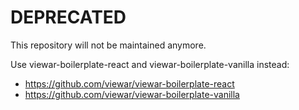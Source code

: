 # DEPRECATED
This repository will not be maintained anymore.

Use viewar-boilerplate-react and viewar-boilerplate-vanilla instead:
* https://github.com/viewar/viewar-boilerplate-react
* https://github.com/viewar/viewar-boilerplate-vanilla
